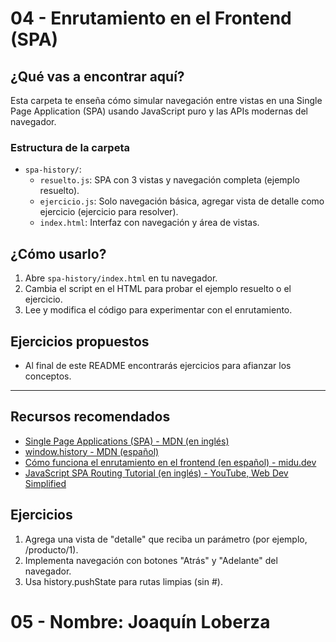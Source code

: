 # 04 - Enrutamiento en el Frontend (SPA)

## ¿Qué vas a encontrar aquí?
Esta carpeta te enseña cómo simular navegación entre vistas en una Single Page Application (SPA) usando JavaScript puro y las APIs modernas del navegador.

### Estructura de la carpeta
- `spa-history/`:
  - `resuelto.js`: SPA con 3 vistas y navegación completa (ejemplo resuelto).
  - `ejercicio.js`: Solo navegación básica, agregar vista de detalle como ejercicio (ejercicio para resolver).
  - `index.html`: Interfaz con navegación y área de vistas.

## ¿Cómo usarlo?
1. Abre `spa-history/index.html` en tu navegador.
2. Cambia el script en el HTML para probar el ejemplo resuelto o el ejercicio.
3. Lee y modifica el código para experimentar con el enrutamiento.

## Ejercicios propuestos
- Al final de este README encontrarás ejercicios para afianzar los conceptos.

---

## Recursos recomendados
- [Single Page Applications (SPA) - MDN (en inglés)](https://developer.mozilla.org/en-US/docs/Glossary/SPA)
- [window.history - MDN (español)](https://developer.mozilla.org/es/docs/Web/API/History)
- [Cómo funciona el enrutamiento en el frontend (en español) - midu.dev](https://midu.dev/enrutamiento-frontend/)
- [JavaScript SPA Routing Tutorial (en inglés) - YouTube, Web Dev Simplified](https://www.youtube.com/watch?v=6BozpmSjk-Y)

## Ejercicios
1. Agrega una vista de "detalle" que reciba un parámetro (por ejemplo, /producto/1).
2. Implementa navegación con botones "Atrás" y "Adelante" del navegador.
3. Usa history.pushState para rutas limpias (sin #).  

# 05 - Nombre: Joaquín Loberza